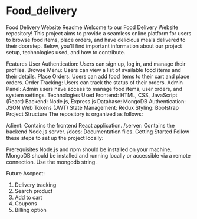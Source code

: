 # Food_delivery

Food Delivery Website Readme
Welcome to our Food Delivery Website repository! This project aims to provide a seamless online platform for users to browse food items, place orders, and have delicious meals delivered to their doorstep. Below, you'll find important information about our project setup, technologies used, and how to contribute.

Features
User Authentication: Users can sign up, log in, and manage their profiles.
Browse Menu: Users can view a list of available food items and their details.
Place Orders: Users can add food items to their cart and place orders.
Order Tracking: Users can track the status of their orders.
Admin Panel: Admin users have access to manage food items, user orders, and system settings.
Technologies Used
Frontend: HTML, CSS, JavaScript (React)
Backend: Node.js, Express.js
Database: MongoDB
Authentication: JSON Web Tokens (JWT)
State Management: Redux
Styling: Bootstrap
Project Structure
The repository is organized as follows:

/client: Contains the frontend React application.
/server: Contains the backend Node.js server.
/docs: Documentation files.
Getting Started
Follow these steps to set up the project locally:

Prerequisites
Node.js and npm should be installed on your machine.
MongoDB should be installed and running locally or accessible via a remote connection.
Use the mongodb string.

Future Ascpect:
1. Delivery tracking
2. Search product
3. Add to cart
4. Coupons
5. Billing option 
